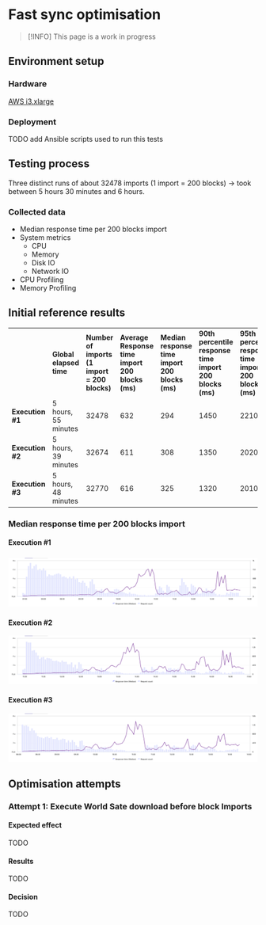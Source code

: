 # Fast sync optimisation

> [!INFO]
> This page is a work in progress

## Environment setup

### Hardware

[AWS i3.xlarge](https://aws.amazon.com/ec2/instance-types/i3/)

### Deployment

TODO add Ansible scripts used to run this tests

## Testing process

Three distinct runs of about 32478 imports (1 import = 200 blocks) → took between 5 hours 30 minutes and 6 hours. 

### Collected data

- Median response time per 200 blocks import
- System metrics
  - CPU
  - Memory
  - Disk IO
  - Network IO
- CPU Profiling
- Memory Profiling

## Initial reference results

|     |     |     |     |     |     |     |     |
| --- | --- | --- | --- | --- | --- | --- | --- |
|     | **Global elapsed time** | **Number of imports (1 import = 200 blocks)** | **Average Response time import 200 blocks (ms)** | **Median response time import 200 blocks (ms)** | **90th percentile response time import 200 blocks (ms)** | **95th percentile response time import 200 blocks (ms)** | **Maximum response time import 200 blocks (ms)** |
| **Execution #1** | 5 hours, 55 minutes | 32478 | 632 | 294 | 1450 | 2210 | 27300 |
| **Execution #2** | 5 hours, 39 minutes | 32674 | 611 | 308 | 1350 | 2020 | 18300 |
| **Execution #3** | 5 hours, 48 minutes | 32770 | 616 | 325 | 1320 | 2010 | 27000 |

### Median response time per 200 blocks import

#### Execution #1

### ![](./attachments/image2022-4-8_16-8-6.png)

#### Execution #2

![](./attachments/image2022-4-8_16-11-26.png)

#### Execution #3

![](./attachments/image2022-4-8_16-11-44.png)

  

## Optimisation attempts

### Attempt 1: Execute World Sate download before block Imports

#### Expected effect

TODO

#### Results

TODO

#### Decision

TODO
